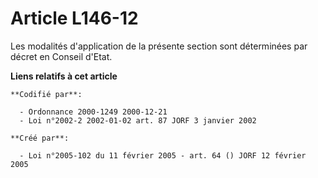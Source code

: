 # Article L146-12

Les modalités d'application de la présente section sont déterminées par décret en Conseil d'Etat.

**Liens relatifs à cet article**

	**Codifié par**:

	  - Ordonnance 2000-1249 2000-12-21
	  - Loi n°2002-2 2002-01-02 art. 87 JORF 3 janvier 2002

	**Créé par**:

	  - Loi n°2005-102 du 11 février 2005 - art. 64 () JORF 12 février 2005

